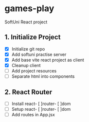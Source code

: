 # games-play

SoftUni React project

## 1. Initialize Project

- [x] Initialize git repo
- [x] Add softuni practise server
- [x] Add base vite react project as client
- [x] Cleanup client
- [ ] Add project resources
- [ ] Separate html into components

## 2. React Router

- [ ] Install react- [ ]router- [ ]dom
- [ ] Setup react- [ ]router- [ ]dom
- [ ] Add routes in App.jsx
